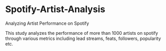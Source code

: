 # Spotify-Artist-Analysis
Analyzing Artist Performance on Spotify

This study analyzes the performance of more than 1000 artists on spotify through various metrics including lead streams, feats, followers, popularity etc.

